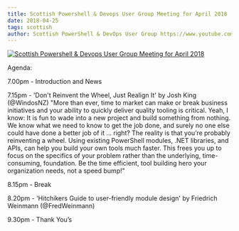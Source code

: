 ```yaml
---
title: Scottish Powershell & Devops User Group Meeting for April 2018
date: 2018-04-25
tags: scottish
author: Scottish PowerShell & DevOps User Group https://www.youtube.com/channel/UC2vfwHkee-WPqVreJZzzNIA
---
```


[![Scottish Powershell & Devops User Group Meeting for April 2018](https://i2.ytimg.com/vi/qsO6fbd3FN0/hqdefault.jpg "Scottish Powershell & Devops User Group Meeting for April 2018")](https://www.youtube.com/watch?v=qsO6fbd3FN0)

Agenda:

7.00pm - Introduction and News

7.15pm - 'Don't Reinvent the Wheel, Just Realign It' by Josh King (@WindosNZ)
"More than ever, time to market can make or break business initiatives and your ability to quickly deliver quality tooling is critical.
Yeah, I know: It is fun to wade into a new project and build something from nothing. We know what we need to know to get the job done, and surely no one else could have done a better job of it … right?
The reality is that you’re probably reinventing a wheel.
Using existing PowerShell modules, .NET libraries, and APIs, can help you build your own tools much faster. This frees you up to focus on the specifics of your problem rather than the underlying, time-consuming, foundation.
Be the time efficient, tool building hero your organization needs, not a speed bump!"

8.15pm - Break

8.20pm - 'Hitchikers Guide to user-friendly module design' by Friedrich Weinmann (@FredWeinmann)

9.30pm - Thank You’s
